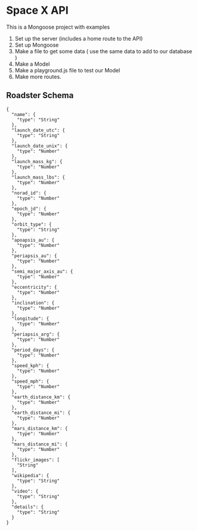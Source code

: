 # Space X API
This is a Mongoose project with examples

1. Set up the server (includes a home route to the API)
2. Set up Mongoose
3. Make a file to get some data ( use the same data to add to our database )
4. Make a Model
5. Make a playground.js file to test our Model
6. Make more routes.

## Roadster Schema

```text
{
  "name": {
    "type": "String"
  },
  "launch_date_utc": {
    "type": "String"
  },
  "launch_date_unix": {
    "type": "Number"
  },
  "launch_mass_kg": {
    "type": "Number"
  },
  "launch_mass_lbs": {
    "type": "Number"
  },
  "norad_id": {
    "type": "Number"
  },
  "epoch_jd": {
    "type": "Number"
  },
  "orbit_type": {
    "type": "String"
  },
  "apoapsis_au": {
    "type": "Number"
  },
  "periapsis_au": {
    "type": "Number"
  },
  "semi_major_axis_au": {
    "type": "Number"
  },
  "eccentricity": {
    "type": "Number"
  },
  "inclination": {
    "type": "Number"
  },
  "longitude": {
    "type": "Number"
  },
  "periapsis_arg": {
    "type": "Number"
  },
  "period_days": {
    "type": "Number"
  },
  "speed_kph": {
    "type": "Number"
  },
  "speed_mph": {
    "type": "Number"
  },
  "earth_distance_km": {
    "type": "Number"
  },
  "earth_distance_mi": {
    "type": "Number"
  },
  "mars_distance_km": {
    "type": "Number"
  },
  "mars_distance_mi": {
    "type": "Number"
  },
  "flickr_images": [
    "String"
  ],
  "wikipedia": {
    "type": "String"
  },
  "video": {
    "type": "String"
  },
  "details": {
    "type": "String"
  }
}
```